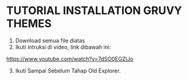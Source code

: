 # TUTORIAL INSTALLATION GRUVY THEMES

1. Download semua file diatas
2. Ikuti intruksi di video, link dibawah ini:

https://www.youtube.com/watch?v=7dSO0EGZIJo

3. Ikuti Sampai Sebelum Tahap Old Explorer. 
